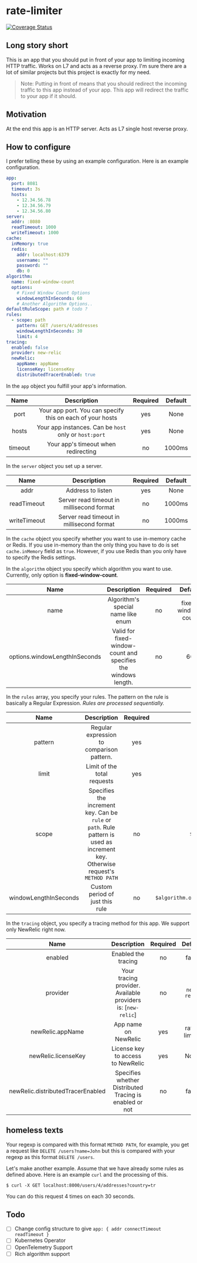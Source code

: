 # rate-limiter

[![Coverage Status](https://coveralls.io/repos/github/erkanzileli/rate-limiter/badge.svg)](https://coveralls.io/github/erkanzileli/rate-limiter)

## Long story short

This is an app that you should put in front of your app to limiting incoming HTTP traffic. Works on L7 and acts as a
reverse proxy. I'm sure there are a lot of similar projects but this project is exactly for my need.

> Note: Putting in front of means that you should redirect the incoming traffic to this app instead of your app. This app will redirect the traffic to your app if it should.

## Motivation

At the end this app is an HTTP server. Acts as L7 single host reverse proxy.

## How to configure

I prefer telling these by using an example configuration. Here is an example configuration.

```yaml
app:
  port: 8081
  timeout: 3s
  hosts:
    - 12.34.56.78
    - 12.34.56.79
    - 12.34.56.80
server:
  addr: :8080
  readTimeout: 1000
  writeTimeout: 1000
cache:
  inMemory: true
  redis:
    addr: localhost:6379
    username: ""
    password: ""
    db: 0
algorithm:
  name: fixed-window-count
  options:
    # Fixed Window Count Options
    windowLengthInSeconds: 60
    # Another Algorithm Options..
defaultRuleScope: path # todo ?
rules:
  - scope: path
    pattern: GET /users/4/addresses
    windowLengthInSeconds: 30
    limit: 4
tracing:
  enabled: false
  provider: new-relic
  newRelic:
    appName: appName
    licenseKey: licenseKey
    distributedTracerEnabled: true
```

In the `app` object you fulfill your app's information.

| Name | Description | Required | Default |
|:---:|:---:|:---:|:---:|
|port | Your app port. You can specify this on each of your hosts  | yes | None |
|hosts | Your app instances. Can be `host` only or `host:port` | yes | None |
|timeout | Your app's timeout when redirecting | no | 1000ms |

In the `server` object you set up a server.

| Name | Description | Required | Default |
|:---:|:---:|:---:|:---:|
|addr | Address to listen  | yes | None |
|readTimeout | Server read timeout in millisecond format   | no | 1000ms |
|writeTimeout | Server read timeout  in millisecond format | no | 1000ms |

In the `cache` object you specify whether you want to use in-memory cache or Redis. If you use in-memory than the only
thing you have to do is set `cache.inMemory` field as `true`. However, if you use Redis than you only have to specify
the Redis settings.

In the `algorithm` object you specify which algorithm you want to use. Currently, only option is **fixed-window-count**.

| Name | Description | Required | Default |
|:---:|:---:|:---:|:---:|
|name | Algorithm's special name like enum  | no | fixed-window-count |
|options.windowLengthInSeconds | Valid for fixed-window-count and specifies the windows length.   | no | 60 |

In the `rules` array, you specify your rules. The pattern on the rule is basically a Regular Expression. _Rules are
processed sequentially._

| Name | Description | Required | Default |
|:---:|:---:|:---:|:---:|
|pattern | Regular expression to comparison pattern.   | yes | None |
|limit | Limit of the total requests   | yes | 0 |
|scope | Specifies the increment key. Can be `rule` or `path`. Rule pattern is used as increment key. Otherwise request's `METHOD PATH`   | no | `$defaultRuleScope` |
|windowLengthInSeconds | Custom period of just this rule   | no | `$algorithm.options.windowLengthInSeconds` |

In the `tracing` object, you specify a tracing method for this app. We support only NewRelic right now.

| Name | Description | Required | Default |
|:---:|:---:|:---:|:---:|
|enabled | Enabled the tracing   | no | false |
|provider | Your tracing provider. Available providers is: [`new-relic`]   | no | `new-relic` |
|newRelic.appName | App name on NewRelic   | yes | rate-limiter |
|newRelic.licenseKey | License key to access to NewRelic   | yes | None |
|newRelic.distributedTracerEnabled | Specifies whether Distributed Tracing is enabled or not   | no | false |

## homeless texts

Your regexp is compared with this format `METHOD PATH`, for example, you get a request like `DELETE /users?name=John`
but this is compared with your regexp as this format `DELETE /users`.

Let's make another example. Assume that we have already some rules as defined above. Here is an example `curl` and the
processing of this.

```shell
$ curl -X GET localhost:8000/users/4/addresses?country=tr
```

You can do this request 4 times on each 30 seconds.

## Todo

- [ ] Change config structure to give `app: { addr connectTimeout readTimeout }`
- [ ] Kubernetes Operator
- [ ] OpenTelemetry Support
- [ ] Rich algorithm support
